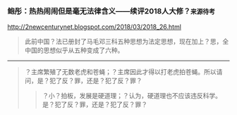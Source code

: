 ### 鲍彤：热热闹闹但是毫无法律含义——续评2018人大修？`来源待考`
http://2newcenturynet.blogspot.com/2018/03/2018_26.html
>此前中国？法已册封了马毛邓三科五种思想为法定思想，现在加上？思，全中国的思想似乎从五种变成了六种。
---
>？主席繁殖了无数老虎和苍蝇；？主席因此才得以打老虎拍苍蝇。所以请问，是？犯了反？罪，还是？犯了反？罪？
>>？小？拍板，发展是硬道理；？认为，硬道理也不应该违反科学。是？犯了反？罪，还是？犯了反？罪？